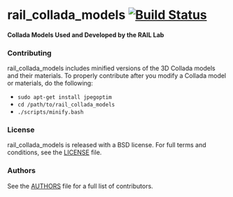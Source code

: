 rail_collada_models [![Build Status](https://api.travis-ci.org/GT-RAIL/rail_collada_models.png)](https://travis-ci.org/GT-RAIL/rail_collada_models)
========

#### Collada Models Used and Developed by the RAIL Lab

### Contributing

rail_collada_models includes minified versions of the 3D Collada models and their materials. To properly contribute after you modify a Collada model or materials, do the following:

 * `sudo apt-get install jpegoptim`
 * `cd /path/to/rail_collada_models`
 * `./scripts/minify.bash`

### License
rail_collada_models is released with a BSD license. For full terms and conditions, see the [LICENSE](LICENSE) file.

### Authors
See the [AUTHORS](AUTHORS.md) file for a full list of contributors.
